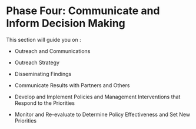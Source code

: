 # Phase Four: Communicate and Inform Decision Making

This section will guide you on :

 * Outreach and Communications

 * Outreach Strategy

 * Disseminating Findings

 * Communicate Results with Partners and Others

 * Develop and Implement Policies and Management Interventions that Respond to the Priorities

 * Monitor and Re-evaluate to Determine Policy Effectiveness and Set New Priorities

 <!---Develop ![Scores for Ecuador (ECU) as displayed in a flower chart on the the OHI WebApp. The length of a petal indicates the score for the goal or sub-goal, and the width of the petal indicates the goal or sub-goal weighting.](https://docs.google.com/drawings/d/1kj11Y0lYC0t2ofKD4fDkVUxopws7pIMpxtVD5JyDhAk/pub?w=960&h=720)

 Scores can then be visualized to communicate the results to  stakeholders. For example, the **flower plot** shown in the figure demonstrates a useful way to represent OHI scores. Goal or sub-goal scores are shown around the outside of the plot. The length of each 'petal'   represents the goal score, while the width of each petal represents the relative weighting of the goal or sub-goal. Sub-goals are weighted equally by default, as shown here, but can change depending on the regional context.

 Clear communication and transparency of the process are fundamental to the Ocean Health Index overall.--->
